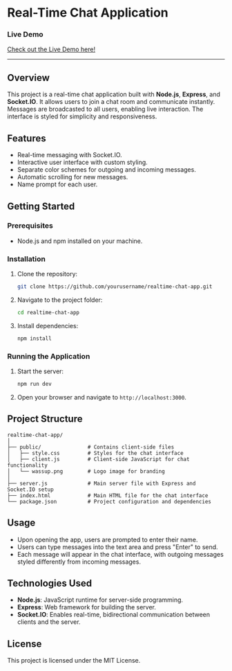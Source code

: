 # Real-Time Chat Application

### Live Demo
[Check out the Live Demo here!](https://appusingsocketmaaz.netlify.app/)

---

## Overview
This project is a real-time chat application built with **Node.js**, **Express**, and **Socket.IO**. It allows users to join a chat room and communicate instantly. Messages are broadcasted to all users, enabling live interaction. The interface is styled for simplicity and responsiveness.

## Features
- Real-time messaging with Socket.IO.
- Interactive user interface with custom styling.
- Separate color schemes for outgoing and incoming messages.
- Automatic scrolling for new messages.
- Name prompt for each user.

## Getting Started

### Prerequisites
- Node.js and npm installed on your machine.

### Installation
1. Clone the repository:
    ```bash
    git clone https://github.com/yourusername/realtime-chat-app.git
    ```
2. Navigate to the project folder:
    ```bash
    cd realtime-chat-app
    ```
3. Install dependencies:
    ```bash
    npm install
    ```

### Running the Application
1. Start the server:
    ```bash
    npm run dev
    ```
2. Open your browser and navigate to `http://localhost:3000`.

## Project Structure
```
realtime-chat-app/
│
├── public/               # Contains client-side files
│   ├── style.css         # Styles for the chat interface
│   ├── client.js         # Client-side JavaScript for chat functionality
│   └── wassup.png        # Logo image for branding
│
├── server.js             # Main server file with Express and Socket.IO setup
├── index.html            # Main HTML file for the chat interface
└── package.json          # Project configuration and dependencies
```

## Usage
- Upon opening the app, users are prompted to enter their name.
- Users can type messages into the text area and press "Enter" to send.
- Each message will appear in the chat interface, with outgoing messages styled differently from incoming messages.

## Technologies Used
- **Node.js**: JavaScript runtime for server-side programming.
- **Express**: Web framework for building the server.
- **Socket.IO**: Enables real-time, bidirectional communication between clients and the server.

## License
This project is licensed under the MIT License.
